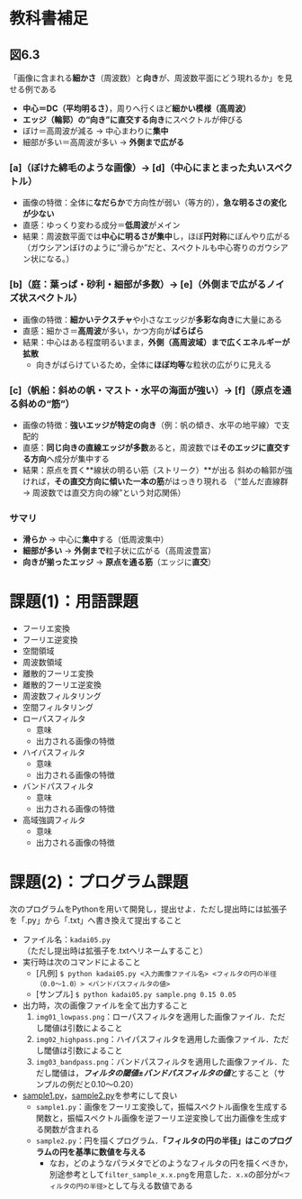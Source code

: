 # 教科書補足
## 図6.3
「画像に含まれる**細かさ**（周波数）と**向き**が、周波数平面にどう現れるか」を見せる例である
- **中心＝DC（平均明るさ）**，周りへ行くほど**細かい模様（高周波）**
- **エッジ（輪郭）の“向き”に直交する向き**にスペクトルが伸びる
- ぼけ＝高周波が減る → 中心まわりに**集中**
- 細部が多い＝高周波が多い → **外側まで広がる**
### [a]（ぼけた綿毛のような画像）→ [d]（中心にまとまった丸いスペクトル）
- 画像の特徴：全体に**なだらか**で方向性が弱い（等方的），**急な明るさの変化が少ない**
- 直感：ゆっくり変わる成分＝**低周波**がメイン
- 結果：周波数平面では**中心に明るさが集中**し，ほぼ**円対称**にぼんやり広がる
    （ガウシアンぼけのように“滑らか”だと、スペクトルも中心寄りのガウシアン状になる。）
### [b]（庭：葉っぱ・砂利・細部が多数）→ [e]（外側まで広がるノイズ状スペクトル）
- 画像の特徴：**細かいテクスチャ**や小さなエッジが**多彩な向き**に大量にある
- 直感：細かさ＝**高周波**が多い，かつ方向が**ばらばら**
- 結果：中心はある程度明るいまま，**外側（高周波域）まで広くエネルギーが拡散**
	- 向きがばらけているため，全体に**ほぼ均等**な粒状の広がりに見える
### [c]（帆船：斜めの帆・マスト・水平の海面が強い）→ [f]（原点を通る斜めの“筋”）
- 画像の特徴：**強いエッジが特定の向き**（例：帆の傾き、水平の地平線）で支配的
- 直感：**同じ向きの直線エッジが多数**あると，周波数では**そのエッジに直交する方向**へ成分が集中する
- 結果：原点を貫く**線状の明るい筋（ストリーク）**が出る
    斜めの輪郭が強ければ，**その直交方向に傾いた一本の筋**がはっきり現れる
    （“並んだ直線群 → 周波数では直交方向の線”という対応関係）
### サマリ
- **滑らか** → 中心に**集中**する（低周波集中）
- **細部が多い** → **外側まで**粒子状に広がる（高周波豊富）
- **向きが揃ったエッジ** → **原点を通る筋**（エッジに**直交**）

# 課題(1)：用語課題
- フーリエ変換
- フーリエ逆変換
- 空間領域
- 周波数領域
- 離散的フーリエ変換
- 離散的フーリエ逆変換
- 周波数フィルタリング
- 空間フィルタリング
- ローパスフィルタ
	- 意味
	- 出力される画像の特徴
- ハイパスフィルタ
	- 意味
	- 出力される画像の特徴
- バンドパスフィルタ
	- 意味
	- 出力される画像の特徴
- 高域強調フィルタ
	- 意味
	- 出力される画像の特徴

# 課題(2)：プログラム課題
次のプログラムをPythonを用いて開発し，提出せよ．ただし提出時には拡張子を「.py」から「.txt」へ書き換えて提出すること
- ファイル名：`kadai05.py`（ただし提出時は拡張子を.txtへリネームすること）
- 実行時は次のコマンドによること
    - [凡例] `$ python kadai05.py <入力画像ファイル名> <フィルタの円の半径（0.0～1.0）> <バンドパスフィルタの値>`
    - [サンプル] `$ python kadai05.py sample.png 0.15 0.05`
- 出力時，次の画像ファイルを全て出力すること
	1. `img01_lowpass.png`：ローパスフィルタを適用した画像ファイル．ただし閾値は引数によること
	2. `img02_highpass.png`：ハイパスフィルタを適用した画像ファイル．ただし閾値は引数によること
	3. `img03_bandpass.png`：バンドパスフィルタを適用した画像ファイル．ただし閾値は，***フィルタの閾値±バンドパスフィルタの値***とすること（サンプルの例だと0.10～0.20）
- [sample1.py](sample1.py)，[sample2.py](sample2.py)を参考にして良い
	- `sample1.py`：画像をフーリエ変換して，振幅スペクトル画像を生成する関数と，振幅スペクトル画像を逆フーリエ逆変換して出力画像を生成する関数が含まれる
	- `sample2.py`：円を描くプログラム．**「フィルタの円の半径」はこのプログラムの円を基準に数値を与える**
		- なお，どのようなパラメタでどのようなフィルタの円を描くべきか，別途参考として`filter_sample_x.x.png`を用意した．`x.x`の部分が`<フィルタの円の半径>`として与える数値である
